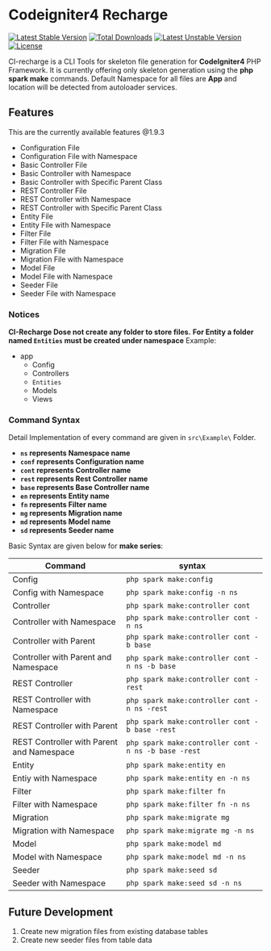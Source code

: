 # Codeigniter4 Recharge
[![Latest Stable Version](https://poser.pugx.org/phpunit/phpunit/v)](//packagist.org/packages/phpunit/phpunit) [![Total Downloads](https://poser.pugx.org/phpunit/phpunit/downloads)](//packagist.org/packages/phpunit/phpunit) [![Latest Unstable Version](https://poser.pugx.org/phpunit/phpunit/v/unstable)](//packagist.org/packages/phpunit/phpunit) [![License](https://poser.pugx.org/phpunit/phpunit/license)](//packagist.org/packages/phpunit/phpunit)

CI-recharge is a CLI Tools for skeleton file generation for **CodeIgniter4** PHP Framework. 
It is currently offering only skeleton generation using the **php spark make** commands.
Default Namespace for all files are **App** and location will be detected from autoloader services.
## Features
This are the currently available features @1.9.3
- Configuration File 
- Configuration File with Namespace
- Basic Controller File
- Basic Controller with Namespace
- Basic Controller with Specific Parent Class
- REST Controller File
- REST Controller with Namespace
- REST Controller with Specific Parent Class
- Entity File 
- Entity File with Namespace
- Filter File
- Filter File with Namespace
- Migration File
- Migration File with Namespace
- Model File
- Model File with Namespace
- Seeder File 
- Seeder File with Namespace
### Notices
**CI-Recharge Dose not create any folder to store files.**
**For Entity a folder named `Entities` must be created under namespace**
Example: 
+ app
    + Config
    + Controllers
    + `Entities`
    + Models
    + Views

### Command Syntax
Detail Implementation of every command are given in `src\Example\` Folder.
- **`ns` represents Namespace name**
- **`conf` represents Configuration name**
- **`cont` represents Controller name**
- **`rest` represents Rest Controller name**
- **`base` represents Base Controller name**
- **`en` represents Entity name**
- **`fn` represents Filter name**
- **`mg` represents Migration name**
- **`md` represents Model name**
- **`sd` represents Seeder name**

Basic Syntax are given below for **make series**:

|Command|syntax|
|-------|------|
|Config|`php spark make:config`|
|Config with Namespace|`php spark make:config -n ns`|
|Controller|`php spark make:controller cont`|
|Controller with Namespace|`php spark make:controller cont -n ns`|
|Controller with Parent|`php spark make:controller cont -b base`|
|Controller with Parent and Namespace|`php spark make:controller cont -n ns -b base`|
|REST Controller|`php spark make:controller cont -rest`|
|REST Controller with Namespace|`php spark make:controller cont -n ns -rest`|
|REST Controller with Parent|`php spark make:controller cont -b base -rest`|
|REST Controller with Parent and Namespace|`php spark make:controller cont -n ns -b base -rest`|
|Entity|`php spark make:entity en`|
|Entiy with Namespace|`php spark make:entity en -n ns`|
|Filter|`php spark make:filter fn`|
|Filter with Namespace|`php spark make:filter fn -n ns`|
|Migration|`php spark make:migrate mg`|
|Migration with Namespace|`php spark make:migrate mg -n ns`|
|Model|`php spark make:model md`|
|Model with Namespace|`php spark make:model md -n ns`|
|Seeder|`php spark make:seed sd`|
|Seeder with Namespace|`php spark make:seed sd -n ns`|

## Future Development
1. Create new migration files from existing database tables
2. Create new seeder files from table data
